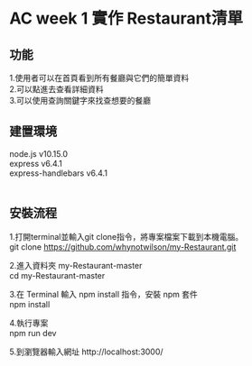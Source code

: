 AC week 1 實作 Restaurant清單
===

功能
--
1.使用者可以在首頁看到所有餐廳與它們的簡單資料<br>
2.可以點進去查看詳細資料<br>
3.可以使用查詢關鍵字來找查想要的餐廳<br>


建置環境
--
node.js v10.15.0<br>
express v6.4.1<br>
express-handlebars v6.4.1<br><br>



安裝流程
--
1.打開terminal並輸入git clone指令，將專案檔案下載到本機電腦。<br>
  git clone https://github.com/whynotwilson/my-Restaurant.git<br>
  
2.進入資料夾 my-Restaurant-master<br>
  cd my-Restaurant-master<br>
  
3.在 Terminal 輸入 npm install 指令，安裝 npm 套件<br>
  npm install<br>
  
4.執行專案<br>
  npm run dev<br>
  
5.到瀏覽器輸入網址 http://localhost:3000/<br>




